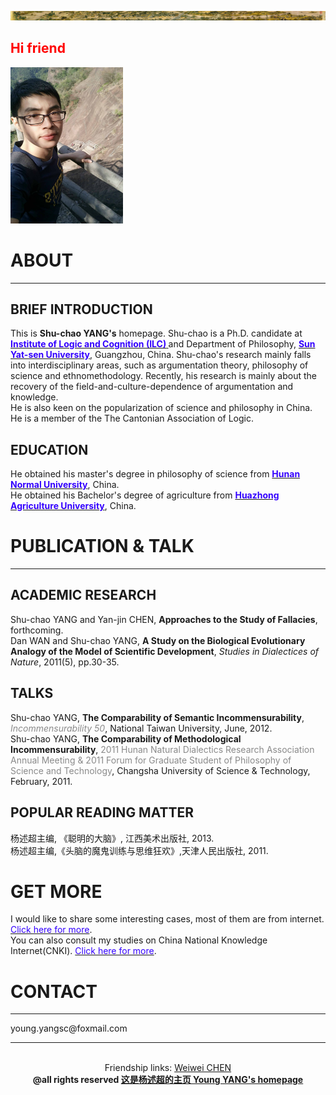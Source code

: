 <HTML>

  <BODY>  
<p align="left"> 
<img src="mypic/清明上河图.jpg">
<h2><b><font color="ff0000">Hi friend</font></b></h2>
<img src="mypic/mypic350500.jpg" height="250" width="180">
<h1>ABOUT</h1>
<hr color="cccccc"> 
<h2>BRIEF INTRODUCTION</h2>
This is <b>Shu-chao YANG's</b>  homepage. Shu-chao is a Ph.D. candidate at <b><a href="http://logic.sysu.edu.cn/"><font color="3300ff">Institute of Logic and Cognition (ILC)</font> </a></b>and Department of Philosophy, <b><a href="http://www.sysu.edu.cn/2012/cn/index.htm"><font color="3300ff">Sun Yat-sen University</font></a></b>, Guangzhou, China.
Shu-chao's research mainly falls into interdisciplinary areas, such as argumentation theory, philosophy of science and ethnomethodology. Recently, his research is mainly about the recovery of the field-and-culture-dependence of argumentation and knowledge.
<br>
He is also keen on the popularization of science and philosophy in China.
<br>
He is a member of the The Cantonian Association of Logic.
<br>
<h2>EDUCATION</h2>
He obtained his master's degree in philosophy of science from <b><a href="http://www.hunnu.edu.cn/"><font color="3300ff">Hunan Normal University</font></a></b>, China.
<br>
He obtained his Bachelor's degree of agriculture from <b><a href="http://www.hzau.edu.cn/"><font color="3300ff">Huazhong   Agriculture University</font></a></b>, China.
<br>
<h1> PUBLICATION & TALK </h1>
<hr color="cccccc">
<h2> ACADEMIC RESEARCH </h2>
Shu-chao YANG and Yan-jin CHEN, <b>Approaches to the Study of Fallacies</b>, forthcoming. 
<br>
Dan WAN and Shu-chao YANG, <b> A Study on the Biological Evolutionary Analogy of the Model of Scientific Development</b>,  <i>Studies in Dialectices of Nature</i>, 2011(5), pp.30-35. 
<br>
<h2> TALKS </h2>
Shu-chao YANG, <b>The Comparability of Semantic Incommensurability</b>, <i><font color="8a8a8a"> Incommensurability 50</font></i>, National Taiwan University, June, 2012. 
<br>
Shu-chao YANG, <b>The Comparability of Methodological Incommensurability</b>, <font color="8a8a8a">2011 Hunan Natural Dialectics Research Association Annual Meeting & 2011 Forum for Graduate Student of Philosophy of Science and Technology</font>, Changsha University of Science & Technology, February, 2011. 
<br>
<h2> POPULAR READING MATTER </h2>
杨述超主编, 《聪明的大脑》, 江西美术出版社, 2013.
<br>
杨述超主编,《头脑的魔鬼训练与思维狂欢》,天津人民出版社, 2011.
<br>
<h1> GET MORE </h1>
I would like to share some interesting cases, most of them are from internet. <a href="http://cases.yangshuchao.com/"><font color="3300ff">Click here for more</font></a>.
<br>
You can also consult my studies on China National Knowledge Internet(CNKI). <a href="http://cnki.net/"><font color="3300ff">Click here for more</font></a>.
<br>
<h1> CONTACT </h1>
<hr color="ff0000">
young.yangsc@foxmail.com
<br>
<hr color="ff0000">
</p>
</BODY>
<br>
<center>Friendship links: <a href="http://chenww.com/">Weiwei CHEN</a></center>
<center><b> @all rights reserved   <a href="http://yangshuchao.com">这是杨述超的主页 Young YANG's homepage</a></b></center>
<center><script type="text/javascript">var cnzz_protocol = (("https:" == document.location.protocol) ? " https://" : " http://");document.write(unescape("%3Cspan id='cnzz_stat_icon_1271680563'%3E%3C/span%3E%3Cscript src='" + cnzz_protocol + "s22.cnzz.com/z_stat.php%3Fid%3D1271680563%26show%3Dpic' type='text/javascript'%3E%3C/script%3E"));</script></center>   
</HTML>
